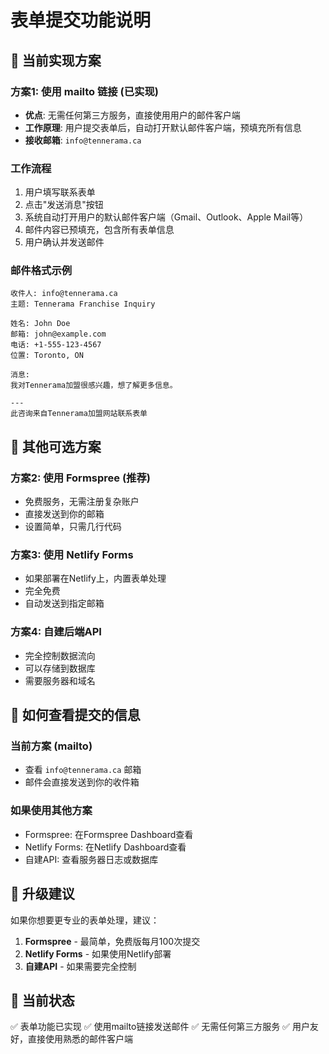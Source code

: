 # 表单提交功能说明

## 🎯 当前实现方案

### 方案1: 使用 mailto 链接 (已实现)
- **优点**: 无需任何第三方服务，直接使用用户的邮件客户端
- **工作原理**: 用户提交表单后，自动打开默认邮件客户端，预填充所有信息
- **接收邮箱**: `info@tennerama.ca`

### 工作流程
1. 用户填写联系表单
2. 点击"发送消息"按钮
3. 系统自动打开用户的默认邮件客户端（Gmail、Outlook、Apple Mail等）
4. 邮件内容已预填充，包含所有表单信息
5. 用户确认并发送邮件

### 邮件格式示例
```
收件人: info@tennerama.ca
主题: Tennerama Franchise Inquiry

姓名: John Doe
邮箱: john@example.com
电话: +1-555-123-4567
位置: Toronto, ON

消息:
我对Tennerama加盟很感兴趣，想了解更多信息。

---
此咨询来自Tennerama加盟网站联系表单
```

## 🔧 其他可选方案

### 方案2: 使用 Formspree (推荐)
- 免费服务，无需注册复杂账户
- 直接发送到你的邮箱
- 设置简单，只需几行代码

### 方案3: 使用 Netlify Forms
- 如果部署在Netlify上，内置表单处理
- 完全免费
- 自动发送到指定邮箱

### 方案4: 自建后端API
- 完全控制数据流向
- 可以存储到数据库
- 需要服务器和域名

## 📧 如何查看提交的信息

### 当前方案 (mailto)
- 查看 `info@tennerama.ca` 邮箱
- 邮件会直接发送到你的收件箱

### 如果使用其他方案
- Formspree: 在Formspree Dashboard查看
- Netlify Forms: 在Netlify Dashboard查看
- 自建API: 查看服务器日志或数据库

## 🚀 升级建议

如果你想要更专业的表单处理，建议：

1. **Formspree** - 最简单，免费版每月100次提交
2. **Netlify Forms** - 如果使用Netlify部署
3. **自建API** - 如果需要完全控制

## 📝 当前状态
✅ 表单功能已实现
✅ 使用mailto链接发送邮件
✅ 无需任何第三方服务
✅ 用户友好，直接使用熟悉的邮件客户端 